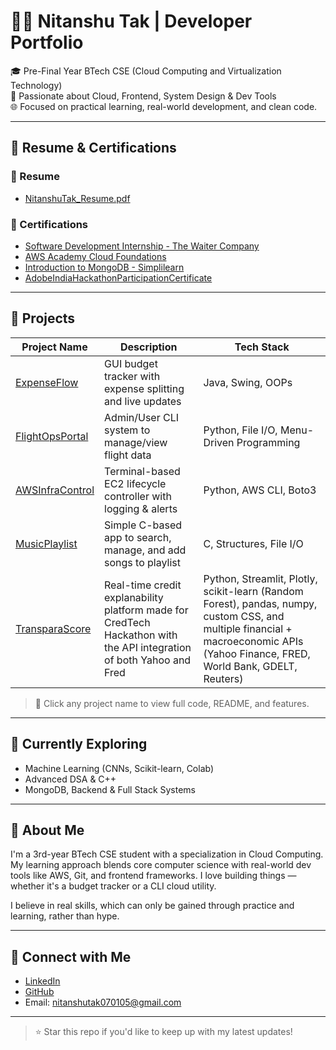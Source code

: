 # 👨‍💻 Nitanshu Tak | Developer Portfolio

🎓 Pre-Final Year BTech CSE (Cloud Computing and Virtualization Technology)  
🚀 Passionate about Cloud, Frontend, System Design & Dev Tools  
🌐 Focused on practical learning, real-world development, and clean code.

---

## 📄 Resume & Certifications

### 📅 Resume
- [NitanshuTak_Resume.pdf](./resume/NitanshuTak_Resume.pdf)

### 🏅 Certifications
- [Software Development Internship - The Waiter Company](./certificates/TheWaiterCompanyInternshipCertificate.pdf)
- [AWS Academy Cloud Foundations](./certificates/AWSAcademyCloudFoundations.jpg)
- [Introduction to MongoDB - Simplilearn](./certificates/IntroductionToMongoDBCertification.pdf)
- [AdobeIndiaHackathonParticipationCertificate](./certificates/AdobeIndiaHackathonParticipationCertificate.pdf)
---

## 🧠 Projects

|                               Project Name                                  |                             Description |                        Tech Stack               |
|-------------------------------------------------------------------------------------|------------------------------------------------------|-----------------|
| [ExpenseFlow](https://github.com/Nitanshu715/ExpenseFlow-A-GUI-Based-Budget-Tracker) | GUI budget tracker with expense splitting and live updates | Java, Swing, OOPs |
| [FlightOpsPortal](https://github.com/Nitanshu715/FlightOps-Portal)     | Admin/User CLI system to manage/view flight data | Python, File I/O, Menu-Driven Programming |
| [AWSInfraControl](https://github.com/Nitanshu715/-AWS-InfraControl-CLI-Tool)     | Terminal-based EC2 lifecycle controller with logging & alerts | Python, AWS CLI, Boto3 |
| [MusicPlaylist](https://github.com/Nitanshu715/MusicPlaylist) | Simple C-based app to search, manage, and add songs to playlist | C, Structures, File I/O |
| [TransparaScore](https://github.com/Nitanshu715/TransparaScore-My-Hackathon-Explainable-Credit-Intelligence-Platform) | Real-time credit explanability platform made for CredTech Hackathon with the API integration of both Yahoo and Fred | Python, Streamlit, Plotly, scikit-learn (Random Forest), pandas, numpy, custom CSS, and multiple financial + macroeconomic APIs (Yahoo Finance, FRED, World Bank, GDELT, Reuters) |

> 📌 Click any project name to view full code, README, and features.

---

## 🚀 Currently Exploring

- Machine Learning (CNNs, Scikit-learn, Colab)
- Advanced DSA & C++
- MongoDB, Backend & Full Stack Systems

---

## 👤 About Me

I'm a 3rd-year BTech CSE student with a specialization in Cloud Computing. My learning approach blends core computer science with real-world dev tools like AWS, Git, and frontend frameworks. I love building things — whether it's a budget tracker or a CLI cloud utility.

I believe in real skills, which can only be gained through practice and learning, rather than hype.

---

## 📢 Connect with Me

- [LinkedIn](https://www.linkedin.com/in/nitanshu-tak-89a1ba289/)
- [GitHub](https://github.com/Nitanshu715)
- Email: nitanshutak070105@gmail.com

---

> ⭐ Star this repo if you'd like to keep up with my latest updates!
